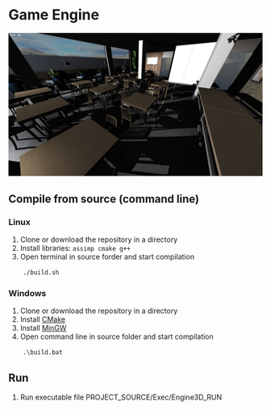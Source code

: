 # Game Engine

![alt text](screenshots/screen.jpg)​

## Compile from source (command line)

### Linux
1. Clone or download the repository in a directory
2. Install libraries: ```assimp cmake g++```
3. Open terminal in source forder and start compilation
```cmd
    ./build.sh
```
### Windows
1. Clone or download the repository in a directory
2. Install [CMake](https://cmake.org/download/)
3. Install [MinGW](https://sourceforge.net/projects/mingw/)
4. Open command line in source folder and start compilation
```cmd
    .\build.bat
```

## Run
1. Run executable file PROJECT_SOURCE/Exec/Engine3D_RUN


